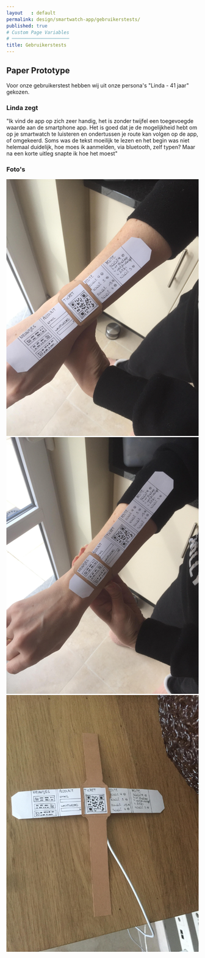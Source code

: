 ```yaml
---
layout   : default
permalink: design/smartwatch-app/gebruikerstests/
published: true
# Custom Page Variables
# ─────────────────────
title: Gebruikerstests
---
```


## Paper Prototype
Voor onze gebruikerstest hebben wij uit onze persona's "Linda - 41 jaar" gekozen.

### Linda zegt
"Ik vind de app op zich zeer handig, het is zonder twijfel een toegevoegde waarde aan de smartphone app. Het is goed dat je de mogelijkheid hebt om op je smartwatch te luisteren en ondertussen je route kan volgen op de app, of omgekeerd. Soms was de tekst moeilijk te lezen en het begin was niet helemaal duidelijk, hoe moes ik aanmelden, via bluetooth, zelf typen? Maar na een korte uitleg snapte ik hoe het moest"

### Foto's
![smartwatch1](../../afbeeldingen/smartwatch1.jpg)
![smartwatch2](../../afbeeldingen/smartwatch2.jpg)
![smartwatch3](../../afbeeldingen/smartwatch3.jpg)